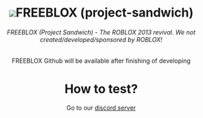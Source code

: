 <center>
<h1><img src="https://media.discordapp.net/attachments/1028641586776645792/1030931951848272012/39_20221015225315.png?width=50&height=50">FREEBLOX (project-sandwich)</h1>
<h6>FREEBLOX (Project Sandwich) - The ROBLOX 2013 revival. We not created/developed/sponsored by ROBLOX!</h6>
FREEBLOX Github will be available after finishing of developing
<h1>How to test?</h1>
Go to our <a href="https://www.discord.gg/hT5nTySrF6">discord server</a>
</center>
